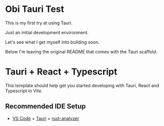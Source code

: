 # Obi Tauri Test  

This is my first try at using Tauri.  

Just an initial development environment.  

Let's see what I get myself into building soon.  

Below I'm leaving the original README that comes with the Tauri scaffold.


# Tauri + React + Typescript

This template should help get you started developing with Tauri, React and Typescript in Vite.

## Recommended IDE Setup

- [VS Code](https://code.visualstudio.com/) + [Tauri](https://marketplace.visualstudio.com/items?itemName=tauri-apps.tauri-vscode) + [rust-analyzer](https://marketplace.visualstudio.com/items?itemName=rust-lang.rust-analyzer)
